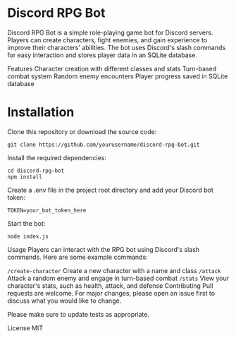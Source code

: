 # Discord RPG Bot
Discord RPG Bot is a simple role-playing game bot for Discord servers. Players can create characters, fight enemies, and gain experience to improve their characters' abilities. The bot uses Discord's slash commands for easy interaction and stores player data in an SQLite database.

Features
Character creation with different classes and stats
Turn-based combat system
Random enemy encounters
Player progress saved in SQLite database
# Installation
Clone this repository or download the source code:
```
git clone https://github.com/yourusername/discord-rpg-bot.git
```

Install the required dependencies:

```
cd discord-rpg-bot
npm install
```

Create a .env file in the project root directory and add your Discord bot token:
```
TOKEN=your_bot_token_here
```
Start the bot:

```
node index.js
```

Usage
Players can interact with the RPG bot using Discord's slash commands. Here are some example commands:

`/create-character` Create a new character with a name and class
`/attack` Attack a random enemy and engage in turn-based combat
`/stats` View your character's stats, such as health, attack, and defense
Contributing
Pull requests are welcome. For major changes, please open an issue first to discuss what you would like to change.

Please make sure to update tests as appropriate.

License
MIT
